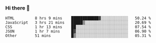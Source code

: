 ### Hi there 👋

<!--START_SECTION:waka-->

```text
HTML         8 hrs 9 mins    ████████████▓░░░░░░░░░░░░   50.24 %
JavaScript   3 hrs 21 mins   █████▒░░░░░░░░░░░░░░░░░░░   20.69 %
CSS          1 hr 13 mins    ██░░░░░░░░░░░░░░░░░░░░░░░   07.54 %
JSON         1 hr 7 mins     █▓░░░░░░░░░░░░░░░░░░░░░░░   06.90 %
Other        51 mins         █▒░░░░░░░░░░░░░░░░░░░░░░░   05.31 %
```

<!--END_SECTION:waka-->

<!--
**arlenxuzj/arlenxuzj** is a ✨ _special_ ✨ repository because its `README.md` (this file) appears on your GitHub profile.

Here are some ideas to get you started:

- 🔭 I’m currently working on ...
- 🌱 I’m currently learning ...
- 👯 I’m looking to collaborate on ...
- 🤔 I’m looking for help with ...
- 💬 Ask me about ...
- 📫 How to reach me: ...
- 😄 Pronouns: ...
- ⚡ Fun fact: ...
-->
